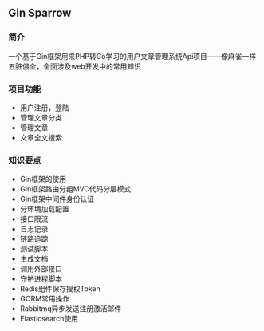 ## Gin Sparrow

### 简介
一个基于Gin框架用来PHP转Go学习的用户文章管理系统Api项目——像麻雀一样五脏俱全，全面涉及web开发中的常用知识

### 项目功能
* 用户注册，登陆
* 管理文章分类
* 管理文章
* 文章全文搜索
### 知识要点
* Gin框架的使用
* Gin框架路由分组MVC代码分层模式
* Gin框架中间件身份认证
* 分环境加载配置
* 接口限流
* 日志记录
* 链路追踪
* 测试脚本
* 生成文档
* 调用外部接口
* 守护进程脚本
* Redis组件保存授权Token
* GORM常用操作
* Rabbitmq异步发送注册激活邮件
* Elasticsearch使用
